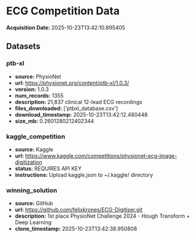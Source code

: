 # ECG Competition Data

**Acquisition Date:** 2025-10-23T13:42:10.895405

## Datasets

### ptb-xl
- **source:** PhysioNet
- **url:** https://physionet.org/content/ptb-xl/1.0.3/
- **version:** 1.0.3
- **num_records:** 1355
- **description:** 21,837 clinical 12-lead ECG recordings
- **files_downloaded:** ['ptbxl_database.csv']
- **download_timestamp:** 2025-10-23T13:42:12.480448
- **size_mb:** 0.2601280212402344

### kaggle_competition
- **source:** Kaggle
- **url:** https://www.kaggle.com/competitions/physionet-ecg-image-digitization
- **status:** REQUIRES API KEY
- **instructions:** Upload kaggle.json to ~/.kaggle/ directory

### winning_solution
- **source:** GitHub
- **url:** https://github.com/felixkrones/ECG-Digitiser.git
- **description:** 1st place PhysioNet Challenge 2024 - Hough Transform + Deep Learning
- **clone_timestamp:** 2025-10-23T13:42:38.950808

